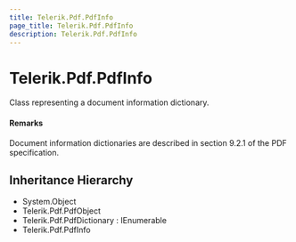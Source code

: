 ```yaml
---
title: Telerik.Pdf.PdfInfo
page_title: Telerik.Pdf.PdfInfo
description: Telerik.Pdf.PdfInfo
---
```


# Telerik.Pdf.PdfInfo

Class representing a document information dictionary.

#### Remarks
Document information dictionaries are described in section 9.2.1 of the
                PDF specification.

## Inheritance Hierarchy

* System.Object
* Telerik.Pdf.PdfObject
* Telerik.Pdf.PdfDictionary : IEnumerable
* Telerik.Pdf.PdfInfo

